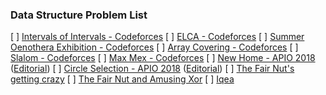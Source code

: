 ### Data Structure Problem List
[ ] [Intervals of Intervals - Codeforces](https://codeforces.com/problemset/problem/1034/D)
[ ] [ELCA - Codeforces](https://codeforces.com/problemset/problem/482/E)
[ ] [Summer Oenothera Exhibition - Codeforces](https://codeforces.com/problemset/problem/1039/E)
[ ] [Array Covering - Codeforces](https://codeforces.com/contest/720/problem/F)
[ ] [Slalom - Codeforces](https://codeforces.com/contest/720/problem/D)
[ ] [Max Mex - Codeforces](https://codeforces.com/problemset/problem/1083/C)
[ ] [New Home - APIO 2018](https://oj.uz/problem/view/APIO18_new_home) ([Editorial](https://codeforces.com/blog/entry/59650))
[ ] [Circle Selection - APIO 2018](https://oj.uz/problem/view/APIO18_circle_selection) ([Editorial](https://codeforces.com/blog/entry/59650))
[ ] [The Fair Nut's getting crazy](https://codeforces.com/contest/1083/problem/D)
[ ] [The Fair Nut and Amusing Xor](https://codeforces.com/contest/1083/problem/F)
[ ] [Iqea](https://codeforces.com/problemset/problem/936/E)
